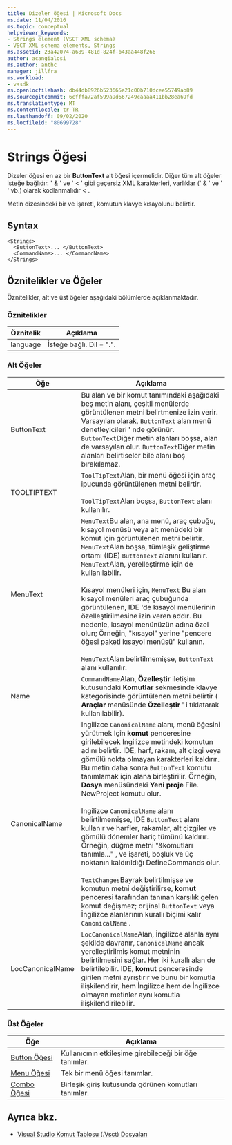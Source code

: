 ```yaml
---
title: Dizeler öğesi | Microsoft Docs
ms.date: 11/04/2016
ms.topic: conceptual
helpviewer_keywords:
- Strings element (VSCT XML schema)
- VSCT XML schema elements, Strings
ms.assetid: 23a42074-a689-481d-824f-b43aa448f266
author: acangialosi
ms.author: anthc
manager: jillfra
ms.workload:
- vssdk
ms.openlocfilehash: db44db8926b523665a21c00b710dcee55749ab89
ms.sourcegitcommit: 6cfffa72af599a9d667249caaaa411bb28ea69fd
ms.translationtype: MT
ms.contentlocale: tr-TR
ms.lasthandoff: 09/02/2020
ms.locfileid: "80699728"
---
```

# <a name="strings-element"></a>Strings Öğesi
Dizeler öğesi en az bir **ButtonText** alt öğesi içermelidir. Diğer tüm alt öğeler isteğe bağlıdır. ' & ' ve ' < ' gibi geçersiz XML karakterleri, varlıklar (' &amp; ' ve ' ' vb.) olarak kodlanmalıdır &lt; .

 Metin dizesindeki bir ve işareti, komutun klavye kısayolunu belirtir.

## <a name="syntax"></a>Syntax

```
<Strings>
  <ButtonText>... </ButtonText>
  <CommandName>... </CommandName>
</Strings>
```

## <a name="attributes-and-elements"></a>Öznitelikler ve Öğeler
 Öznitelikler, alt ve üst öğeler aşağıdaki bölümlerde açıklanmaktadır.

### <a name="attributes"></a>Öznitelikler

|Öznitelik|Açıklama|
|---------------|-----------------|
|language|İsteğe bağlı. Dil = ".".|

### <a name="child-elements"></a>Alt Öğeler

|Öğe|Açıklama|
|-------------|-----------------|
|ButtonText|Bu alan ve bir komut tanımındaki aşağıdaki beş metin alanı, çeşitli menülerde görüntülenen metni belirtmenize izin verir. Varsayılan olarak, `ButtonText` alan menü denetleyicileri ' nde görünür. `ButtonText`Diğer metin alanları boşsa, alan de varsayılan olur. `ButtonText`Diğer metin alanları belirtiseler bile alanı boş bırakılamaz.|
|TOOLTIPTEXT|`ToolTipText`Alan, bir menü öğesi için araç ipucunda görüntülenen metni belirtir.<br /><br /> `ToolTipText`Alan boşsa, `ButtonText` alanı kullanılır.|
|MenuText|`MenuText`Bu alan, ana menü, araç çubuğu, kısayol menüsü veya alt menüdeki bir komut için görüntülenen metni belirtir. `MenuText`Alan boşsa, tümleşik geliştirme ortamı (IDE) `ButtonText` alanını kullanır. `MenuText`Alan, yerelleştirme için de kullanılabilir.<br /><br /> Kısayol menüleri için, `MenuText` Bu alan kısayol menüleri araç çubuğunda görüntülenen, IDE 'de kısayol menülerinin özelleştirilmesine izin veren addır. Bu nedenle, kısayol menünüzün adına özel olun; Örneğin, "kısayol" yerine "pencere öğesi paketi kısayol menüsü" kullanın.<br /><br /> `MenuText`Alan belirtilmemişse, `ButtonText` alanı kullanılır.|
|Name|`CommandName`Alan, **Özelleştir** iletişim kutusundaki **Komutlar** sekmesinde klavye kategorisinde görüntülenen metni belirtir ( **Araçlar** menüsünde **Özelleştir** ' i tıklatarak kullanılabilir).|
|CanonicalName|Ingilizce `CanonicalName` alanı, menü öğesini yürütmek Için **komut** penceresine girilebilecek İngilizce metindeki komutun adını belirtir. IDE, harf, rakam, alt çizgi veya gömülü nokta olmayan karakterleri kaldırır. Bu metin daha sonra `ButtonText` komutu tanımlamak için alana birleştirilir. Örneğin, **Dosya** menüsündeki **Yeni proje** File. NewProject komutu olur.<br /><br /> Ingilizce `CanonicalName` alanı belirtilmemişse, IDE `ButtonText` alanı kullanır ve harfler, rakamlar, alt çizgiler ve gömülü dönemler hariç tümünü kaldırır. Örneğin, düğme metni "&komutları tanımla..." , ve işareti, boşluk ve üç noktanın kaldırıldığı DefineCommands olur.<br /><br /> `TextChanges`Bayrak belirtilmişse ve komutun metni değiştirilirse, **komut** penceresi tarafından tanınan karşılık gelen komut değişmez; orijinal `ButtonText` veya İngilizce alanlarının kurallı biçimi kalır `CanonicalName` .|
|LocCanonicalName|`LocCanonicalName`Alan, İngilizce alanla aynı şekilde davranır, `CanonicalName` ancak yerelleştirilmiş komut metninin belirtilmesini sağlar. Her iki kurallı alan de belirtilebilir. IDE, **komut** penceresinde girilen metni ayrıştırır ve bunu bir komutla ilişkilendirir, hem İngilizce hem de İngilizce olmayan metinler aynı komutla ilişkilendirilebilir.|

### <a name="parent-elements"></a>Üst Öğeler

|Öğe|Açıklama|
|-------------|-----------------|
|[Button Öğesi](../extensibility/button-element.md)|Kullanıcının etkileşime girebileceği bir öğe tanımlar.|
|[Menu Öğesi](../extensibility/menu-element.md)|Tek bir menü öğesi tanımlar.|
|[Combo Öğesi](../extensibility/combo-element.md)|Birleşik giriş kutusunda görünen komutları tanımlar.|

## <a name="see-also"></a>Ayrıca bkz.
- [Visual Studio Komut Tablosu (.Vsct) Dosyaları](../extensibility/internals/visual-studio-command-table-dot-vsct-files.md)
